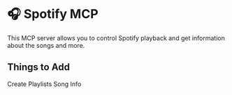 # 🎧 Spotify MCP
This MCP server allows you to control Spotify playback and get information about the songs and more.

## Things to Add
Create Playlists
Song Info
